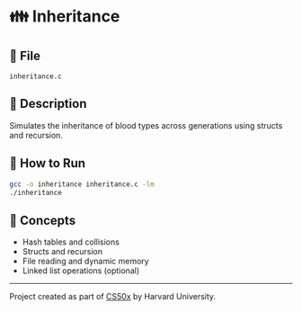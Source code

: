 # 👪 Inheritance

## 📄 File
`inheritance.c`

## 📝 Description
Simulates the inheritance of blood types across generations using structs and recursion.

## 🚀 How to Run
```bash
gcc -o inheritance inheritance.c -lm
./inheritance
```

## 🧠 Concepts
- Hash tables and collisions
- Structs and recursion
- File reading and dynamic memory
- Linked list operations (optional)

---

Project created as part of [CS50x](https://cs50.harvard.edu/x/) by Harvard University.